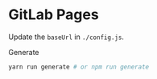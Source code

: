 # GitLab Pages

Update the `baseUrl` in `./config.js`.

Generate

```bash
yarn run generate # or npm run generate
```

